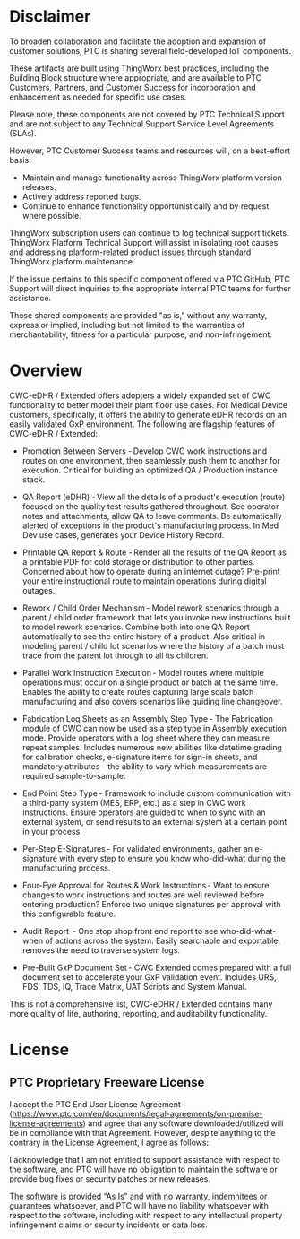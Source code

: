 # Disclaimer

To broaden collaboration and facilitate the adoption and expansion of customer solutions, PTC is sharing several field-developed IoT components. 

These artifacts are built using ThingWorx best practices, including the Building Block structure where appropriate, and are available to PTC Customers, Partners, and Customer Success for incorporation and enhancement as needed for specific use cases.

Please note, these components are not covered by PTC Technical Support and are not subject to any Technical Support Service Level Agreements (SLAs). 

However, PTC Customer Success teams and resources will, on a best-effort basis:

* Maintain and manage functionality across ThingWorx platform version releases.
* Actively address reported bugs.
* Continue to enhance functionality opportunistically and by request where possible.

ThingWorx subscription users can continue to log technical support tickets. ThingWorx Platform Technical Support will assist in isolating root causes and addressing platform-related product issues through standard ThingWorx platform maintenance. 

If the issue pertains to this specific component offered via PTC GitHub, PTC Support will direct inquiries to the appropriate internal PTC teams for further assistance.

These shared components are provided "as is," without any warranty, express or implied, including but not limited to the warranties of merchantability, fitness for a particular purpose, and non-infringement.

# Overview

CWC-eDHR / Extended offers adopters a widely expanded set of CWC functionality to better model their plant floor use cases. For Medical Device customers, specifically, it offers the ability to generate eDHR records on an easily validated GxP environment. The following are flagship features of CWC-eDHR / Extended: 

* Promotion Between Servers - Develop CWC work instructions and routes on one environment, then seamlessly push them to another for execution. Critical for building an optimized QA / Production instance stack. 

* QA Report (eDHR) - View all the details of a product's execution (route) focused on the quality test results gathered throughout. See operator notes and attachments, allow QA to leave comments. Be automatically alerted of exceptions in the product's manufacturing process. In Med Dev use cases, generates your Device History Record. 

* Printable QA Report & Route - Render all the results of the QA Report as a printable PDF for cold storage or distribution to other parties. Concerned about how to operate during an internet outage? Pre-print your entire instructional route to maintain operations during digital outages. 

* Rework / Child Order Mechanism - Model rework scenarios through a parent / child order framework that lets you invoke new instructions built to model rework scenarios. Combine both into one QA Report automatically to see the entire history of a product. Also critical in modeling parent / child lot scenarios where the history of a batch must trace from the parent lot through to all its children. 

* Parallel Work Instruction Execution - Model routes where multiple operations must occur on a single product or batch at the same time. Enables the ability to create routes capturing large scale batch manufacturing and also covers scenarios like guiding line changeover. 

* Fabrication Log Sheets as an Assembly Step Type - The Fabrication module of CWC can now be used as a step type in Assembly execution mode. Provide operators with a  log sheet where they can measure repeat samples. Includes numerous new abilities like datetime grading for calibration checks, e-signature items for sign-in sheets, and mandatory attributes - the ability to vary which measurements are required sample-to-sample. 

* End Point Step Type - Framework to include custom communication with a third-party system (MES, ERP, etc.) as a step in CWC work instructions. Ensure operators are guided to when to sync with an external system, or send results to an external system at a certain point in your process. 

* Per-Step E-Signatures - For validated environments, gather an e-signature with every step to ensure you know who-did-what during the manufacturing process. 

* Four-Eye Approval for Routes & Work Instructions - Want to ensure changes to work instructions and routes are well reviewed before entering production? Enforce two unique signatures per approval with this configurable feature. 

* Audit Report  - One stop shop front end report to see who-did-what-when of actions across the system. Easily searchable and exportable, removes the need to traverse system logs. 

* Pre-Built GxP Document Set - CWC Extended comes prepared with a full document set to accelerate your GxP validation event. Includes URS, FDS, TDS, IQ, Trace Matrix, UAT Scripts and System Manual. 

This is not a comprehensive list, CWC-eDHR / Extended contains many more quality of life, authoring, reporting, and auditability functionality. 

# License

## PTC Proprietary Freeware License

I accept the PTC End User License Agreement (https://www.ptc.com/en/documents/legal-agreements/on-premise-license-agreements) and agree that any software downloaded/utilized will be in compliance with that Agreement.  However, despite anything to the contrary in the License Agreement, I agree as follows:

I acknowledge that I am not entitled to support assistance with respect to the software, and PTC will have no obligation to maintain the software or provide bug fixes or security patches or new releases.

The software is provided “As Is” and with no warranty, indemnitees or guarantees whatsoever, and PTC will have no liability whatsoever with respect to the software, including with respect to any intellectual property infringement claims or security incidents or data loss.
